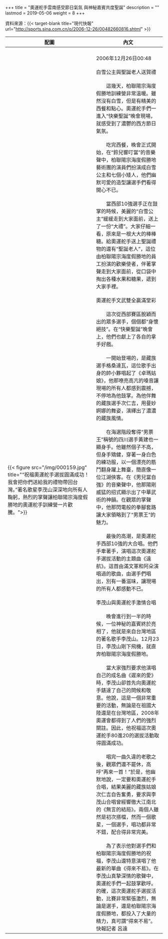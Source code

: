 +++
title = "奧運舵手雲南感受節日氣氛 與神秘嘉賓共度聖誕"
description = ""
lastmod = 2019-05-06
weight = 8
+++

資料來源：{{< target-blank title="現代快報" url="http://sports.sina.com.cn/o/2006-12-26/00482660816.shtml" >}}

配圖  | 內文 
--------------|-------
{{< figure src="/img/000159.jpg" title="“祝福奧運舵手選拔圓滿成功！我會把你們送給我的禮物帶回台灣。”著名歌星李茂山深深地向所有人鞠躬，熱烈的掌聲讓柏聯陽宗海度假勝地的奧運舵手訓練營一片歡騰。">}}|<br>2006年12月26日00:48<br><br>白雪公主與聖誕老人送賀禮<br><br>　　這幾天，柏聯陽宗海度假勝地訓練營非常溫暖。雖然沒有白雪，但是有精美的西餐和點心。奧運舵手們一進入“快樂聖誕”晚會現場，就感受到了濃鬱的西方節日氣氛。<br><br>　　吃完西餐，晚會正式開始，在“鈴兒響叮當”的音樂聲中，柏聯陽宗海度假勝地藝術團的演員們扮演成白雪公主和七個小矮人，他們幽默可愛的造型讓選手們看得開心不已。<br><br>　　當西部10強選手正在鼓掌的時候，美麗的“白雪公主”緩緩走到大家面前，送上了一份“大禮”。大家仔細一看，原來是一根大大的棒棒糖。給奧運舵手送上聖誕禮物的還有“聖誕老人”，這位由柏聯陽宗海度假勝地的員工扮演的歡樂使者，伴著掌聲走到大家面前，從口袋中掏出各種水果和糖果，遞到大家手裡。<br><br>奧運舵手文武雙全贏滿堂彩<br><br>　　這次從西部賽區脫穎而出的眾多選手，個個都“身懷絕技”。在“快樂聖誕”晚會上，他們也獻上了各自的拿手好戲。<br><br>　　一開始登場的，是藏族選手格桑達瓦，這位歌手出身的帥小夥唱起了《卓瑪姑娘》，他那嘹亮高亢的嗓音讓現場的所有人都感到震撼，不停地為他鼓掌。為他伴舞的藏族選手次仁吉，用曼妙婀娜的舞姿，演繹出了濃濃的藏族風情。<br><br>　　在海選階段奪得“男票王”稱號的四川選手黃建也一顯身手。他雖然個子不高，但身手矯健，穿著一身白色的練功服，以一個漂亮的筋鬥翻身躍上舞臺，簡直像一位江湖俠客。在《男兒當自強》的音樂聲中，他那陽剛威猛的招式顯示出了中華武術的神韻。在觀眾的掌聲中，他那閃電般的拳腳套路讓大家領略到了“男票王”的魅力。<br><br>　　最後的高潮，是奧運舵手西部10強的大合唱。他們手牽著手，演唱這次奧運舵手選拔活動的主題曲《遠航》。這首由滿文軍和阿朵演唱過的歌曲，由選手們唱出，別有一番滋味，讓現場的所有人都感動不已。<br><br>李茂山與奧運舵手激情合唱<br><br>　　晚會進行到一半的時候，一位神秘的嘉賓終於亮相了，他就是來自台灣地區的著名歌手李茂山。12月23日，李茂山剛下飛機，就直奔柏聯陽宗海度假勝地。<br><br>　　當大家強烈要求他演唱自己的成名曲《遲來的愛》時，李茂山卻首先向奧運舵手錶達了自己的問候和敬意。他說，這是一個非常重要的活動，無論是在祖國大陸還是在台灣地區，2008年奧運會都得到了人們的強烈關註。因此，他祝福這次奧運舵手80進20的選拔活動取得圓滿成功。<br><br>　　唱完一曲久違的老歌之後，觀眾們還不罷休，高呼“再來一首！”於是，他幽默地說，一定要和奧運舵手合唱，結果美麗的藏族姑娘次仁吉自告奮勇，要求與李茂山合唱曾經響徹大江南北的《無言的結局》。兩個人雖然是初次搭檔，然而一個歌星，一個選手，唱功都非常不錯，配合得非常完美。<br><br>　　為了表示他對選手們和柏聯陽宗海度假勝地的祝福，李茂山還特意演唱了他最新的單曲《得來不易》。在李茂山真摯深情的歌聲中，奧運舵手們一起鼓掌歡呼。的確，這次奧運舵手選拔活動，比賽非常緊張激烈，無論是選手，還是柏聯陽宗海度假勝地，都投入了大量的精力，真可謂“得來不易”。快報記者 呂遠
